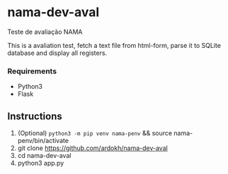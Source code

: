 # nama-dev-aval #
Teste de avaliação NAMA

This is a avaliation test, fetch a text file from html-form, parse it to
SQLite database and display all registers.

### Requirements ###
* Python3
* Flask

## Instructions ##
1. (Optional)
	`python3 -m pip venv nama-penv` && source nama-penv/bin/activate
2. git clone https://github.com/ardokh/nama-dev-aval
3. cd nama-dev-aval
4. python3 app.py
